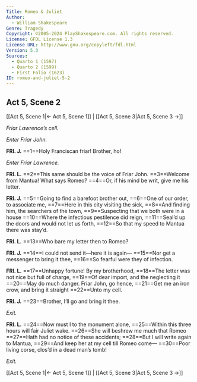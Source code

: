 ```yaml
---
Title: Romeo & Juliet
Author: 
  - William Shakespeare
Genre: Tragedy
Copyright: ©2005-2024 PlayShakespeare.com. All rights reserved.
License: GFDL License 1.3
License URL: http://www.gnu.org/copyleft/fdl.html
Version: 5.3
Sources:
  - Quarto 1 (1597)
  - Quarto 2 (1599)
  - First Folio (1623)
ID: romeo-and-juliet-5-2
---
```


## Act 5, Scene 2
[[Act 5, Scene 1|← Act 5, Scene 1]] | [[Act 5, Scene 3|Act 5, Scene 3 →]]

*Friar Lawrence’s cell.*

*Enter Friar John.*

**FRI. J.**
==1==Holy Franciscan friar! Brother, ho!

*Enter Friar Lawrence.*

**FRI. L.**
==2==This same should be the voice of Friar John.
==3==Welcome from Mantua! What says Romeo?
==4==Or, if his mind be writ, give me his letter.

**FRI. J.**
==5==Going to find a barefoot brother out,
==6==One of our order, to associate me,
==7==Here in this city visiting the sick,
==8==And finding him, the searchers of the town,
==9==Suspecting that we both were in a house
==10==Where the infectious pestilence did reign,
==11==Seal’d up the doors and would not let us forth,
==12==So that my speed to Mantua there was stay’d.

**FRI. L.**
==13==Who bare my letter then to Romeo?

**FRI. J.**
==14==I could not send it—here it is again⁠—
==15==Nor get a messenger to bring it thee,
==16==So fearful were they of infection.

**FRI. L.**
==17==Unhappy fortune! By my brotherhood,
==18==The letter was not nice but full of charge,
==19==Of dear import, and the neglecting it
==20==May do much danger. Friar John, go hence,
==21==Get me an iron crow, and bring it straight
==22==Unto my cell.

**FRI. J.**
==23==Brother, I’ll go and bring it thee.

*Exit.*

**FRI. L.**
==24==Now must I to the monument alone,
==25==Within this three hours will fair Juliet wake.
==26==She will beshrew me much that Romeo
==27==Hath had no notice of these accidents;
==28==But I will write again to Mantua,
==29==And keep her at my cell till Romeo come⁠—
==30==Poor living corse, clos’d in a dead man’s tomb!

*Exit.*

[[Act 5, Scene 1|← Act 5, Scene 1]] | [[Act 5, Scene 3|Act 5, Scene 3 →]]